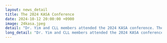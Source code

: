 ```yaml
---
layout: news_detail
title: The 2024 KASA Conference
date: 2024-10-12 20:00:00 +0900
image: 24kasa.jpeg
detail: "Dr. Yim and CLL members attended the 2024 KASA conference. The conference was held on October 12. One oral presentation and eleven posters were presented."
long_detail: "Dr. Yim and CLL members attended the 2024 KASA conference. The conference was held on October 12. One oral presentation and eleven posters were presented. 1) The Effects of Vocabulary, Working Memory, and Text Modality on Reading Comprehension: From Grades 1-6. 2) The Influence of Heritage Language Proficiency and Home Language Environment on Bilingual Children's Vocabulary. 3) The Association Between Language Ability and Rhythm Skills in School-aged Children. 4) Semantic association processing in Korean monolingual and Korean-English bilingual children. 5) Differences in Narrative Skills Across Languages in Korean-English Bilingual Children. 6) Narrative Production Skills and Their Relationship with Cognitive and Language Skills. 7) Understanding Growth in Verbal and Nonverbal Episodic Buffer From Preschool to 6th Grade. 8) Comparison of children's communicative behaviors depending on the language used by their mothers using Still-Face paradigm. 9) Prefrontal Activation According to Working Memory Loads: A Functional Near-Infrared Spectroscopy Study. 10) The Reliability Analysis of L2 Verbal Proficiency of Bilingual Speakers. 11) The Effect of Executive Functions on Children's Internalizing and Externalizing Problems: Examining the Moderating and Mediating Role of Pragmatic Skills. 12) Prefrontal Cortex Activation and Executive Function in Young Adults: A Functional Near-Infrared Spectroscopy Study. "
---
```



